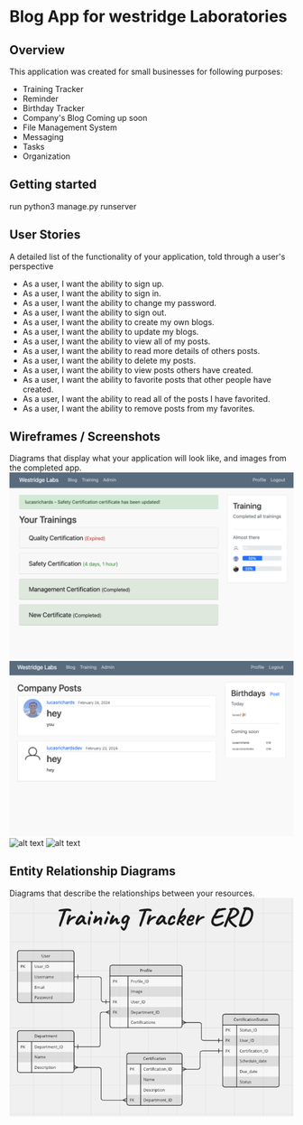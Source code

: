 # Blog App for westridge Laboratories

## Overview
This application was created for small businesses for following purposes:
  - Training Tracker
  - Reminder
  - Birthday Tracker
  - Company's Blog
  Coming up soon
  - File Management System
  - Messaging
  - Tasks
  - Organization

## Getting started

run python3 manage.py runserver 

## User Stories
A detailed list of the functionality of your application, told through a user's perspective
  - As a user, I want the ability to sign up.
  - As a user, I want the ability to sign in. 
  - As a user, I want the ability to change my password. 
  - As a user, I want the ability to sign out. 
  - As a user, I want the ability to create my own blogs. 
  - As a user, I want the ability to update my blogs. 
  - As a user, I want the ability to view all of my posts. 
  - As a user, I want the ability to read more details of others posts. 
  - As a user, I want the ability to delete my posts. 
  - As a user, I want the ability to view posts others have created. 
  - As a user, I want the ability to favorite posts that other people have created. 
  - As a user, I want the ability to read all of the posts I have favorited. 
  - As a user, I want the ability to remove posts from my favorites. 

## Wireframes / Screenshots
Diagrams that display what your application will look like, and images from the completed app.
![alt text](media/training_app.png)
![alt text](media/blog_app.png)
![alt text](media/login.png)
![alt text](media/register.png)
## Entity Relationship Diagrams
Diagrams that describe the relationships between your resources.
![alt text](media/ERD.png)


